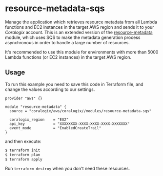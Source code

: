 # resource-metadata-sqs

Manage the application which retrieves resource metadata from all Lambda functions and EC2 instances in the target AWS region and sends it to your *Coralogix* account. This is an extended version of the [resource-metadata](../../modules/resource-metadata) module, which uses SQS to make the metadata generation process asynchronous in order to handle a large number of resources.

It's recommended to use this module for environments with more than 5000 Lambda functions (or EC2 instances) in the target AWS region.

## Usage

To run this example you need to save this code in Terraform file, and change the values according to our settings.

```hcl
provider "aws" {}

module "resource-metadata" {
  source = "coralogix/aws/coralogix//modules/resource-metadata-sqs"

  coralogix_region    = "EU2"
  api_key             = "XXXXXXXX-XXXX-XXXX-XXXX-XXXXXXX"
  event_mode          = "EnabledCreateTrail"
}
```

and then execute:

```bash
$ terraform init
$ terraform plan
$ terraform apply
```

Run `terraform destroy` when you don't need these resources.
